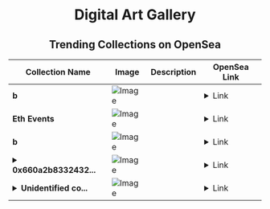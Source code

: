 <div align="center">

# Digital Art Gallery

## Trending Collections on OpenSea

| Collection Name                       | Image                                                                                     | Description                       | OpenSea Link                                                                                          |
|---------------------------------------|-------------------------------------------------------------------------------------------|-----------------------------------|--------------------------------------------------------------------------------------------------------|
| **b** | ![Image](https://i.seadn.io/s/raw/files/c17defe12e0ea1cd603439d3e196338f.jpg?w=500&auto=format?w=200&auto=format) |  | <details><summary>Link</summary>[b](https://opensea.io/collection/b-14046)</details> |
| **Eth Events** | ![Image](https://i.seadn.io/s/raw/files/1e1dc6d7eadeb14245af140a2fa72df0.png?w=500&auto=format?w=200&auto=format) |  | <details><summary>Link</summary>[Eth Events](https://opensea.io/collection/eth-events-1)</details> |
| **b** | ![Image](https://i.seadn.io/s/raw/files/d2444d4a22b8d7f8f8604e9029550488.jpg?w=500&auto=format?w=200&auto=format) |  | <details><summary>Link</summary>[b](https://opensea.io/collection/b-14045)</details> |
| **<details><summary>0x660a2b8332432...</summary>0x660a2b8332432f895ba61a9a52c5b981ddb77b26</details>** | ![Image](https://i.seadn.io/s/raw/files/0120dbe70465f91ae019e541cba50a56.jpg?w=500&auto=format?w=200&auto=format) |  | <details><summary>Link</summary>[0x660a2b8332432f895ba61a9a52c5b981ddb77b26](https://opensea.io/collection/0x660a2b8332432f895ba61a9a52c5b981ddb77b26)</details> |
| **<details><summary>Unidentified co...</summary>Unidentified contract 1a1230b5-e15b-416c-8a96-409ebd496de8</details>** | ![Image](https://i.seadn.io/s/raw/files/a837708742ad8afcb35eb60ba787976d.jpg?w=500&auto=format?w=200&auto=format) |  | <details><summary>Link</summary>[Unidentified contract 1a1230b5-e15b-416c-8a96-409ebd496de8](https://opensea.io/collection/unidentified-contract-1a1230b5-e15b-416c-8a96-409e)</details> |

</div>